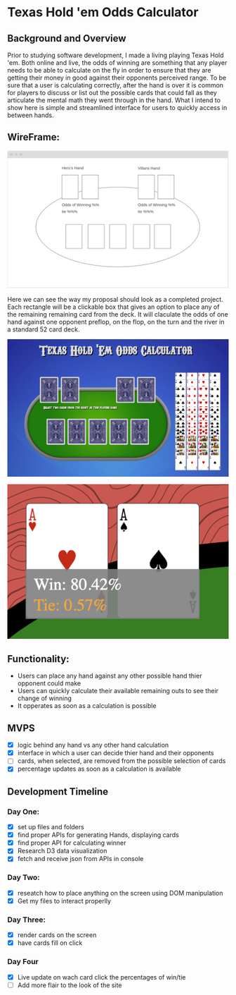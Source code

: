# Texas Hold 'em Odds Calculator

## Background and Overview

Prior to studying software development, I made a living playing Texas Hold 'em. Both online and live, the odds of winning are something that any player needs to be able to calculate on the fly in order to ensure that they are getting their money in good against their opponents perceived range. To be sure that a user is calculating correctly, after the hand is over it is common for players to discuss or list out the possible cards that could fall as they articulate the mental math they went through in the hand. What I intend to show here is simple and streamlined interface for users to quickly access in between hands.

## WireFrame: 

![wireframe](https://github.com/Speneki/Texas-Hold-em-odds-calculator/blob/master/src/assets/wireframe.png)

Here we can see the way my proposal should look as a completed project. Each rectangle will be a clickable box that gives an option to place any of the remaining remaining card from the deck. It will claculate the odds of one hand against one opponent preflop, on the flop, on the turn and the river in a standard 52 card deck.


![functioningApp](https://github.com/Speneki/Texas-Hold-em-odds-calculator/blob/master/src/assets/5HfIcdpnSi.gif)

![percentages](https://github.com/Speneki/Texas-Hold-em-odds-calculator/blob/master/src/assets/Screen%20Shot%202019-08-19%20at%209.33.36%20AM.png)
## Functionality: 
  - Users can place any hand against any other possible hand thier opponent could make
  - Users can quickly calculate their available remaining outs to see their change of winning
  - It opperates as soon as a calculation is possible
  
## MVPS
  - [x] logic behind any hand vs any other hand calculation 
  - [x] interface in which a user can decide thier hand and their opponents
  - [ ] cards, when selected, are removed from the possible selection of cards
  - [x] percentage updates as soon as a calculation is available
  
## Development Timeline

  ### Day One: 
  - [x] set up files and folders
  - [x] find proper APIs for generating Hands, displaying cards
  - [x] find proper API for calculating winner
  - [x] Research D3 data visualization
  - [x] fetch and receive json from APIs in console
  
  ### Day Two: 
  - [x] reseatch how to place anything on the screen using DOM manipulation
  - [x] Get my files to interact properlly 
  
  ### Day Three:
  - [x] render cards on the screen
  - [x] have cards fill on click
  
  ### Day Four
  - [x] Live update on wach card click the percentages of win/tie
  - [ ] Add more flair to the look of the site
